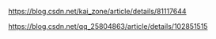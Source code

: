 https://blog.csdn.net/kai_zone/article/details/81117644

https://blog.csdn.net/qq_25804863/article/details/102851515